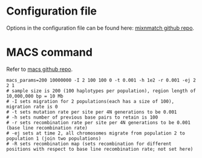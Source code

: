 # Configuration file
Options in the configuration file can be found here: [mixnmatch github repo](https://github.com/Schumerlab/mixnmatch/blob/master/mixnmatch_usermanual.pdf). 

# MACS command
Refer to [macs github repo](https://github.com/gchen98/macs). 
```
macs_params=200 10000000 -I 2 100 100 0 -t 0.001 -h 1e2 -r 0.001 -ej 2 2 1
# sample size is 200 (100 haplotypes per population), region length of 10,000,000 bp = 10 Mb
# -I sets migration for 2 populations(each has a size of 100), migration rate is 0
# -t sets mutation rate per site per 4N generations to be 0.001
# -h sets number of previous base pairs to retain is 100
# -r sets recombination rate per site per 4N generations to be 0.001 (base line recombination rate)
# -ej sets at time 2, all chromosomes migrate from population 2 to population 1 (join two populations)
# -R sets recombination map (sets recombination for different positions with respect to base line recombination rate; not set here)
```



